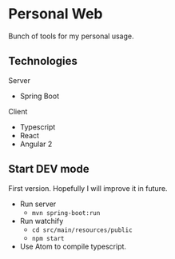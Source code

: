 # Personal Web
Bunch of tools for my personal usage.

## Technologies
Server
* Spring Boot

Client
* Typescript
* React
* Angular 2

## Start DEV mode
First version. Hopefully I will improve it in future.

* Run server
  * `mvn spring-boot:run`
* Run watchify
  * `cd src/main/resources/public`
  * `npm start`
* Use Atom to compile typescript.

